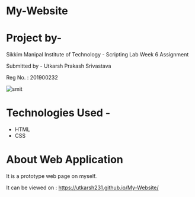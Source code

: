 # My-Website

# Project by-
Sikkim Manipal Institute of Technology - Scripting Lab Week 6 Assignment

Submitted by - Utkarsh Prakash Srivastava

Reg No. : 201900232

![smit](https://user-images.githubusercontent.com/57147530/137695802-3c030782-cbd8-47e0-8f6b-b34b540b06fb.png)


# Technologies Used -

- HTML
- CSS

# About Web Application

It is a prototype web page on myself. 

It can be viewed on : https://utkarsh231.github.io/My-Website/

